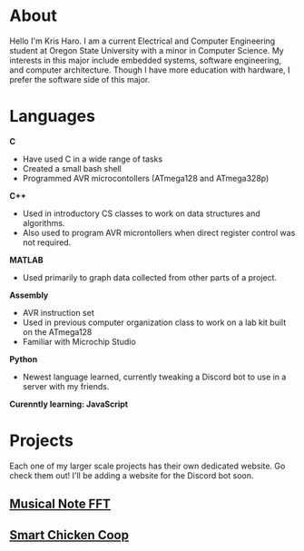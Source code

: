 # About
Hello I'm Kris Haro. I am a current Electrical and Computer Engineering student at Oregon State University with a minor in Computer Science. My interests in this major include embedded systems, software engineering, and computer architecture. Though I have more education with hardware, I prefer the software side of this major.

# Languages
**C**
- Have used C in a wide range of tasks
- Created a small bash shell
- Programmed AVR microcontollers (ATmega128 and ATmega328p)

**C++**
- Used in introductory CS classes to work on data structures and algorithms.
- Also used to program AVR microntollers when direct register control was not required.

**MATLAB**
- Used primarily to graph data collected from other parts of a project.

**Assembly**
- AVR instruction set
- Used in previous computer organization class to work on a lab kit built on the ATmega128
- Familiar with Microchip Studio

**Python**
- Newest language learned, currently tweaking a Discord bot to use in a server with my friends.

__Curenntly learning: JavaScript__

# Projects
Each one of my larger scale projects has their own dedicated website. Go check them out! I'll be adding a website for the Discord bot soon.
## [Musical Note FFT](https://krisharo.github.io/341AP2020/)
## [Smart Chicken Coop](https://eecs.oregonstate.edu/project-showcase/projects/?id=1mCZtbeBSvlGq86n)
